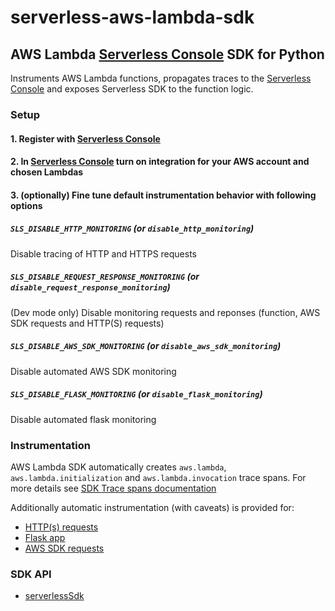 # serverless-aws-lambda-sdk

## AWS Lambda [Serverless Console](https://www.serverless.com/console) SDK for Python

Instruments AWS Lambda functions, propagates traces to the [Serverless Console](https://www.serverless.com/console/docs) and exposes Serverless SDK to the function logic.

### Setup

#### 1. Register with [Serverless Console](https://console.serverless.com/)

#### 2. In [Serverless Console](https://console.serverless.com/) turn on integration for your AWS account and chosen Lambdas

#### 3. (optionally) Fine tune default instrumentation behavior with following options

##### `SLS_DISABLE_HTTP_MONITORING` (or `disable_http_monitoring`)

Disable tracing of HTTP and HTTPS requests

##### `SLS_DISABLE_REQUEST_RESPONSE_MONITORING` (or `disable_request_response_monitoring`)

(Dev mode only) Disable monitoring requests and reponses (function, AWS SDK requests and HTTP(S) requests)

##### `SLS_DISABLE_AWS_SDK_MONITORING` (or `disable_aws_sdk_monitoring`)

Disable automated AWS SDK monitoring

##### `SLS_DISABLE_FLASK_MONITORING` (or `disable_flask_monitoring`)

Disable automated flask monitoring

### Instrumentation

AWS Lambda SDK automatically creates `aws.lambda`, `aws.lambda.initialization` and `aws.lambda.invocation` trace spans.
For more details see [SDK Trace spans documentation](docs/sdk-trace.md)

Additionally automatic instrumentation (with caveats) is provided for:

- [HTTP(s) requests](/python/packages/sdk/docs/instrumentation/http.md)
- [Flask app](/python/packages/sdk/docs/instrumentation/flask-app.md)
- [AWS SDK requests](docs/instrumentation/aws-sdk.md)

### SDK API

- [serverlessSdk](docs/sdk.md)

